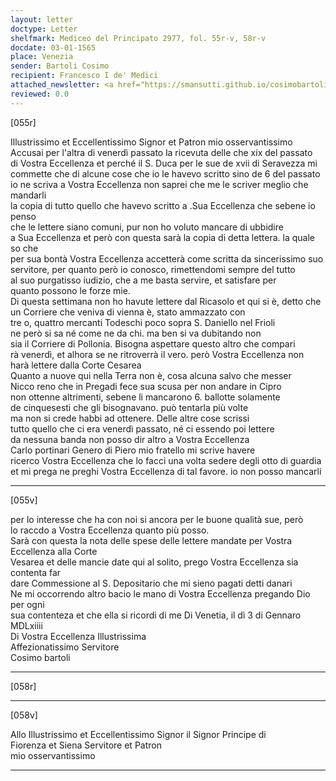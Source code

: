 ```yaml
---
layout: letter
doctype: Letter
shelfmark: Mediceo del Principato 2977, fol. 55r-v, 58r-v
docdate: 03-01-1565
place: Venezia
sender: Bartoli Cosimo
recipient: Francesco I de' Medici
attached_newsletter: <a href="https://smansutti.github.io/cosimobartoli/texts/3079_101/">3079_101</a>
reviewed: 0.0
---
```


[055r]  
  
  
Illustrissimo et Eccellentissimo Signor et Patron mio osservantissimo  
Accusai per l'altra di venerdì passato la ricevuta delle che xix del passato  
di Vostra Eccellenza et perché il S. Duca per le sue de xvii di Seravezza mi  
commette che di alcune cose che io le havevo scritto sino de 6 del passato  
io ne scriva a Vostra Eccellenza non saprei che me le scriver meglio che mandarli  
la copia di tutto quello che havevo scritto a .Sua Eccellenza che sebene io penso  
che le lettere siano comuni, pur non ho voluto mancare di ubbidire  
a Sua Eccellenza et però con questa sarà la copia di detta lettera. la quale so che  
per sua bontà Vostra Eccellenza accetterà come scritta da sincerissimo suo  
servitore, per quanto però io conosco, rimettendomi sempre del tutto  
al suo purgatisso iudizio, che a me basta servire, et satisfare per  
quanto possono le forze mie.  
Di questa settimana non ho havute lettere dal Ricasolo et qui si è, detto che  
un Corriere che veniva di vienna è, stato ammazzato con  
tre o, quattro mercanti Todeschi poco sopra S. Daniello nel Frioli  
ne però si sa né come ne da chi. ma ben si va dubitando non  
sia il Corriere di Pollonia. Bisogna aspettare questo altro che compari  
rà venerdì, et alhora se ne ritroverrà il vero. però Vostra Eccellenza non  
harà lettere dalla Corte Cesarea  
Quanto a nuove qui nella Terra non è, cosa alcuna salvo che messer  
Nicco reno che in Pregadi fece sua scusa per non andare in Cipro  
non ottenne altrimenti, sebene li mancarono 6. ballotte solamente  
de cinquesesti che gli bisognavano. può tentarla più volte  
ma non si crede habbi ad ottenere. Delle altre cose scrissi  
tutto quello che ci era venerdì passato, né ci essendo poi lettere  
da nessuna banda non posso dir altro a Vostra Eccellenza  
Carlo portinari Genero di Piero mio fratello mi scrive havere  
ricerco Vostra Eccellenza che lo facci una volta sedere degli otto di guardia  
et mi prega ne preghi Vostra Eccellenza di tal favore. io non posso mancarli  
  
---  

[055v]  
  
  
per lo interesse che ha con noi si ancora per le buone qualità sue, però  
lo raccdo a Vostra Eccellenza quanto più posso.  
Sarà con questa la nota delle spese delle lettere mandate per Vostra Eccellenza alla Corte  
Vesarea et delle mancie date qui al solito, prego Vostra Eccellenza sia contenta far  
dare Commessione al S. Depositario che mi sieno pagati detti danari  
Ne mi occorrendo altro bacio le mano di Vostra Eccellenza pregando Dio per ogni  
sua contenteza et che ella si ricordi di me Di Venetia, il dì 3 di Gennaro  
MDLxiiii  
Di Vostra Eccellenza Illustrissima  
Affezionatissimo Servitore  
Cosimo bartoli  
  
---  

[058r]  
  
  
  
---  

[058v]  
  
  
Allo Illustrissimo et Eccellentissimo Signor il Signor Principe di  
Fiorenza et Siena Servitore et Patron  
mio osservantissimo  
  
---  

